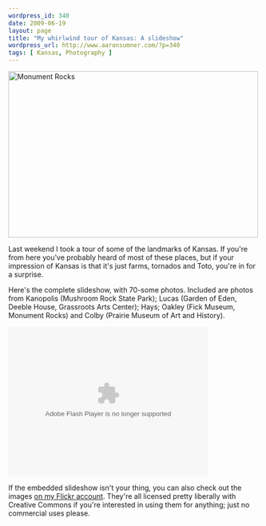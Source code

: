 ```yaml
--- 
wordpress_id: 340
date: 2009-06-19
layout: page
title: "My whirlwind tour of Kansas: A slideshow"
wordpress_url: http://www.aaronsumner.com/?p=340
tags: [ Kansas, Photography ]
---
```

<p><a href="http://www.flickr.com/photos/rockchalk/3637638353/" title="Monument Rocks by ruralocity, on Flickr"><img src="http://farm3.static.flickr.com/2479/3637638353_9f271f0afd.jpg" width="500" height="333" alt="Monument Rocks" /></a>
</p>
<p>Last weekend I took a tour of some of the landmarks of Kansas. If you're from here you've probably heard of most of these places, but if your impression of Kansas is that it's just farms, tornados and Toto, you're in for a surprise.
</p>
<p>Here's the complete slideshow, with 70-some photos. Included are photos from Kanopolis (Mushroom Rock State Park); Lucas (Garden of Eden, Deeble House, Grassroots Arts Center); Hays; Oakley (Fick Museum, Monument Rocks) and Colby (Prairie Museum of Art and History).
</p>
<p><object width="400" height="300"> <param name="flashvars" value="offsite=true&lang=en-us&page_show_url=%2Fphotos%2Frockchalk%2Fsets%2F72157619618969693%2Fshow%2F&page_show_back_url=%2Fphotos%2Frockchalk%2Fsets%2F72157619618969693%2F&set_id=72157619618969693&jump_to="></param> <param name="movie" value="http://www.flickr.com/apps/slideshow/show.swf?v=71649"></param> <param name="allowFullScreen" value="true"></param><embed type="application/x-shockwave-flash" src="http://www.flickr.com/apps/slideshow/show.swf?v=71649" allowFullScreen="true" flashvars="offsite=true&lang=en-us&page_show_url=%2Fphotos%2Frockchalk%2Fsets%2F72157619618969693%2Fshow%2F&page_show_back_url=%2Fphotos%2Frockchalk%2Fsets%2F72157619618969693%2F&set_id=72157619618969693&jump_to=" width="400" height="300"></embed></object>
</p>
<p>If the embedded slideshow isn't your thing, you can also check out the images <a href="http://www.flickr.com/photos/rockchalk/sets/72157619618969693/">on my Flickr account</a>. They're all licensed pretty liberally with Creative Commons if you're interested in using them for anything; just no commercial uses please.
</p>